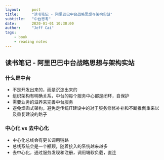 ```yaml
---
layout:     post
title:      "读书笔记 - 阿里巴巴中台战略思想与架构实战"
subtitle:   "中台思考"
date:       2020-01-01 10:30:00
author:     "Jeff Cai"
tags:
    - book
    - reading notes
---
```


## 读书笔记 - 阿里巴巴中台战略思想与架构实站

### 什么是中台

- 不是开发出来的，而是沉淀出来的
- 组织架构有明确关系，中台的每个服务中心都是闭环，自保护
- 需要业务的滋养来完善中台服务
- 避免烟囱式架构，避免走传统IT建设中的对于服务修修补补和不断推倒重来以及重复建设的路子

### 中心化 vs 去中心化

- 中心化总线会有更长调用链路
- 总线系统会是一个瓶颈，随着接入的系统越来越多
- 去中心化，通过服务发现和注册，调用端软负载，直连


